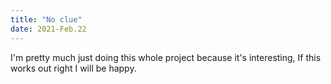 ```yaml
---
title: "No clue"
date: 2021-Feb.22
---
```

I'm pretty much just doing this whole project because it's interesting, If this works out right I will be happy.
